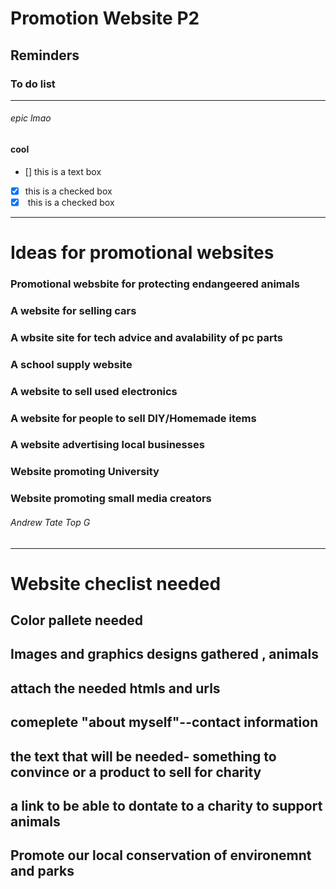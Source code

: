 # Promotion Website P2

## Reminders

### To do list
------- 
###### epic lmao
#### cool
- [] this is a text box
- [x] this is a checked box 
- [x] </del> this is a checked box </del>
-------
# Ideas  for promotional websites
### Promotional websbite for protecting endangeered animals
### A website for selling cars
### A wbsite site for tech advice and avalability of pc parts
### A school supply website 
### A website to sell used electronics 
### A website for people to sell DIY/Homemade items
### A website advertising local businesses 
### Website promoting University 
### Website promoting small media creators
###### Andrew Tate Top G 
------------
# Website checlist needed
## Color pallete needed 
## Images and graphics designs gathered , animals
## attach the needed htmls and urls 
## comeplete "about myself"--contact information 
## the text that will be needed- something to convince or a product to sell for charity 
## a link to be able to dontate to a charity to support animals
## Promote our local conservation of environemnt and parks
## 


 <title><h1 style="background-color:MediumSeaGreen;>">Welcome to the animal fundraiser website </h1></title>


